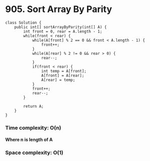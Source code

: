 # 905. Sort Array By Parity
```
class Solution {
    public int[] sortArrayByParity(int[] A) {
        int front = 0, rear = A.length - 1;
		while(front < rear) {
			while(A[front] % 2 == 0 && front < A.length - 1) {
				front++;
			}
			while(A[rear] % 2 != 0 && rear > 0) {
				rear--;
			}
			if(front < rear) {
				int temp = A[front];
				A[front] = A[rear];
				A[rear] = temp;
			}
			front++;
			rear--;
		}
		
		return A;
    }
}
```
### Time complexity: O(n)
#### Where n is length of A
### Space complexity: O(1)